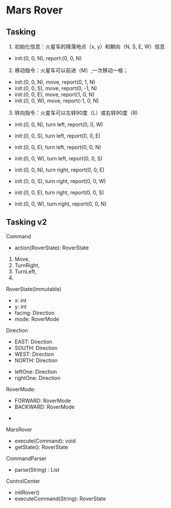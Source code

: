# Mars Rover
## Tasking

1. 初始化信息：火星车的降落地点（x, y）和朝向（N, S, E, W）信息

- init:(0, 0, N), report:(0, 0, N)

2. 移动指令：火星车可以前进（M）,一次移动一格；
- init:(0, 0, N), move, report(0, 1, N)
- init:(0, 0, S), move, report(0, -1, N)
- init:(0, 0, E), move, report(1, 0, N)
- init:(0, 0, W), move, report(-1, 0, N)

3. 转向指令：火星车可以左转90度（L）或右转90度（R)
- init:(0, 0, N), turn left, report(0, 0, W)
- init:(0, 0, S), turn left, report(0, 0, E)
- init:(0, 0, E), turn left, report(0, 0, N)
- init:(0, 0, W), turn left, report(0, 0, S)

- init:(0, 0, N), turn right, report(0, 0, E)
- init:(0, 0, S), turn right, report(0, 0, W)
- init:(0, 0, E), turn right, report(0, 0, S)
- init:(0, 0, W), turn right, report(0, 0, N)

## Tasking v2
Command
+ action(RoverState): RoverState
1. Move, 
2. TurnRight, 
3. TurnLeft,
4.

RoverState(Immutable)
- x: int
- y: int
- facing: Direction
- mode: RoverMode

Direction
- EAST: Direction
- SOUTH: Direction
- WEST: Direction
- NORTH: Direction
+ leftOne: Direction
+ rightOne: Direction

RoverMode:
- FORWARD: RoverMode
- BACKWARD: RoverMode
+ 

MarsRover
+ execute(Command): void
+ getState(): RoverState

CommandParser
+ parse(String) : List<Command>

ControlCenter
+ initRover()
+ executeCommand(String): RoverState
